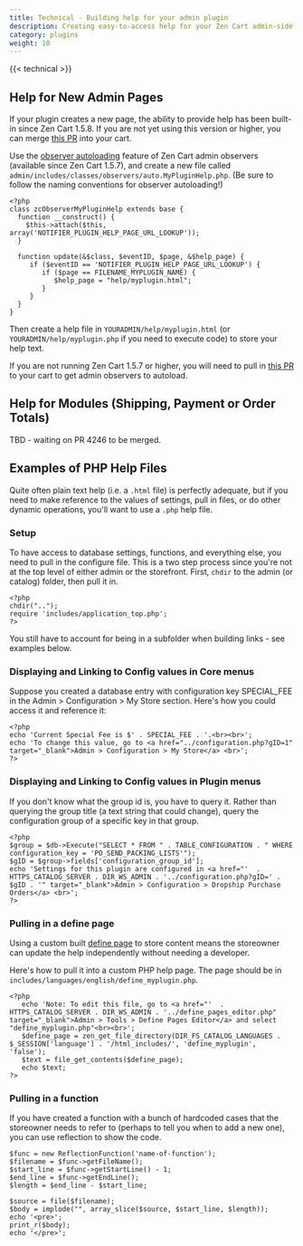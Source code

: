 ```yaml
---
title: Technical - Building help for your admin plugin 
description: Creating easy-to-access help for your Zen Cart admin-side modification
category: plugins
weight: 10
---
```


{{< technical >}}

## Help for New Admin Pages 

If your plugin creates a new page, the ability to provide help has been built-in since Zen Cart 1.5.8.  If you are not yet using this version or higher, you can merge [this PR](https://github.com/zencart/zencart/pull/4243/commits/ea92e4a950ba0c373ec081a3472d16f5030a70c1) into your cart. 

Use the [observer autoloading](https://docs.zen-cart.com/dev/code/notifiers/#auto-loaded-observers) feature of Zen Cart admin observers (available since Zen Cart 1.5.7), and create a new file called `admin/includes/classes/observers/auto.MyPluginHelp.php`.  (Be sure to follow the naming conventions for observer autoloading!)

```
<?php
class zcObserverMyPluginHelp extends base {
  function __construct() {
    $this->attach($this, array('NOTIFIER_PLUGIN_HELP_PAGE_URL_LOOKUP'));
  }

  function update(&$class, $eventID, $page, &$help_page) {
     if ($eventID == 'NOTIFIER_PLUGIN_HELP_PAGE_URL_LOOKUP') {
        if ($page == FILENAME_MYPLUGIN_NAME) {
           $help_page = "help/myplugin.html"; 
        }
     }
  }
}
```

Then create a help file in `YOURADMIN/help/myplugin.html` (or `YOURADMIN/help/myplugin.php` if you need to execute code) to store your help text.

If you are not running Zen Cart 1.5.7 or higher, you will need to pull in [this PR](https://github.com/zencart/zencart/commit/bc195baf258c11b73f29de41020e1c0505e4d462) to your cart to get admin observers to autoload. 

## Help for Modules (Shipping, Payment or Order Totals) 

TBD - waiting on PR 4246 to be merged. 

## Examples of PHP Help Files 

Quite often plain text help (i.e. a `.html` file) is perfectly adequate, but if you need to make reference to the values of settings, pull in files, or do other dynamic operations, you'll want to use a `.php` help file.

### Setup 
To have access to database settings, functions, and everything else, you need to pull in the configure file.  This is a two step process since you're not at the top level of either admin or the storefront.  First, `chdir` to the admin (or catalog) folder, then pull it in.

```
<?php 
chdir("..");
require 'includes/application_top.php';
?>
```

You still have to account for being in a subfolder when building links - see examples below. 

### Displaying and Linking to Config values in Core menus 

Suppose you created a database entry with configuration key SPECIAL_FEE in the Admin > Configuration > My Store section.  Here's how you could access it and reference it: 

```
<?php
echo 'Current Special Fee is $' . SPECIAL_FEE . '.<br><br>';
echo 'To change this value, go to <a href="../configuration.php?gID=1" target="_blank">Admin > Configuration > My Store</a> <br>';
?>
```

### Displaying and Linking to Config values in Plugin menus 

If you don't know what the group id is, you have to query it. 
Rather than querying the group title (a text string that could change), query the configuration group of a specific key in that group. 

```
<?php 
$group = $db->Execute("SELECT * FROM " . TABLE_CONFIGURATION . " WHERE configuration_key = 'PO_SEND_PACKING_LISTS'");
$gID = $group->fields['configuration_group_id'];
echo 'Settings for this plugin are configured in <a href="'  . HTTPS_CATALOG_SERVER . DIR_WS_ADMIN . '../configuration.php?gID=' . $gID . '" target="_blank">Admin > Configuration > Dropship Purchase Orders</a> <br>';
?>
```

### Pulling in a define page 

Using a custom built [define page](/user/template/define_pages/) to store content means the storeowner can update the help independently without needing a developer.

Here's how to pull it into a custom PHP help page. The page should be in `includes/languages/english/define_myplugin.php`.

```
<?php
   echo 'Note: To edit this file, go to <a href="'  . HTTPS_CATALOG_SERVER . DIR_WS_ADMIN . '../define_pages_editor.php" target="_blank">Admin > Tools > Define Pages Editor</a> and select "define_myplugin.php"<br><br>';
   $define_page = zen_get_file_directory(DIR_FS_CATALOG_LANGUAGES . $_SESSION['language'] . '/html_includes/', 'define_myplugin', 'false');
   $text = file_get_contents($define_page);
   echo $text;
?>
```

### Pulling in a function 

If you have created a function with a bunch of hardcoded cases that the storeowner needs to refer to (perhaps to tell you when to add a new one), you can use reflection to show the code. 

```
$func = new ReflectionFunction('name-of-function');
$filename = $func->getFileName();
$start_line = $func->getStartLine() - 1;
$end_line = $func->getEndLine();
$length = $end_line - $start_line;

$source = file($filename);
$body = implode("", array_slice($source, $start_line, $length));
echo '<pre>';
print_r($body);
echo '</pre>';
```

